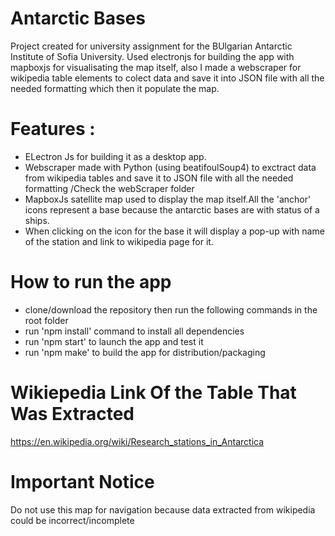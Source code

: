 # Antarctic Bases
Project created for university assignment for the BUlgarian Antarctic Institute of Sofia University.
Used electronjs for building the app with mapboxjs for visualisating the map itself, also I made a webscraper for wikipedia table elements to colect data and save it into JSON file with all the needed formatting which then it  populate the map.

# Features :
- ELectron Js for building it as a desktop app.
- Webscraper made with Python (using beatifoulSoup4) to exctract data from wikipedia tables and save it to JSON file with all the needed formatting /Check the webScraper folder
- MapboxJs satellite map used to display the map itself.All the 'anchor' icons represent a base  because the antarctic bases are with status of a ships.
- When clicking on the icon for the base it will display a pop-up with name of the station and link to wikipedia page for it.


# How to run the app
- clone/download the repository then run the following commands in the root folder
- run 'npm install' command to install all dependencies
- run 'npm start' to launch the app and test it
- run 'npm make' to build the app for distribution/packaging

# Wikiepedia Link Of the Table That Was Extracted
https://en.wikipedia.org/wiki/Research_stations_in_Antarctica


# Important Notice
Do not use this map for navigation because data extracted from wikipedia could be incorrect/incomplete
